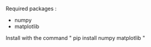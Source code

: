 Required packages :
- numpy
- matplotlib

Install with the command " pip install numpy matplotlib "
